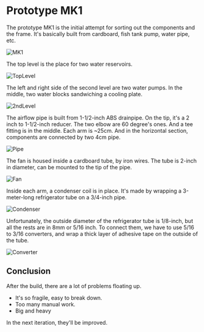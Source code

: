 # Prototype MK1

The prototype MK1 is the initial attempt for sorting out the components and the frame. It's basically built from cardboard, fish tank pump, water pipe, etc.

![MK1](Img/MK1/PrototypeMK1.jpg)

The top level is the place for two water reservoirs.

![TopLevel](Img/MK1/Reservoirs.jpg)

The left and right side of the second level are two water pumps. In the middle, two water blocks sandwiching a cooling plate.

![2ndLevel](Img/MK1/PumpAndCooling.jpg)

The airflow pipe is built from 1-1/2-inch ABS drainpipe. On the tip, it's a 2 inch to 1-1/2-inch reducer. The two elbow are 60 degree's ones. And a tee fitting is in the middle. Each arm is ~25cm. And in the horizontal section, components are connected by two 4cm pipe.

![Pipe](Img/MK1/Pipe.jpg)

The fan is housed inside a cardboard tube, by iron wires. The tube is 2-inch in diameter, can be mounted to the tip of the pipe.

![Fan](Img/MK1/Fan.jpg)

Inside each arm, a condenser coil is in place. It's made by wrapping a 3-meter-long refrigerator tube on a 3/4-inch pipe.

![Condenser](Img/MK1/Condenser.jpg)

Unfortunately, the outside diameter of the refrigerator tube is 1/8-inch, but all the rests are in 8mm or 5/16 inch. To connect them, we have to use 5/16 to 3/16 converters, and wrap a thick layer of adhesive tape on the outside of the tube.

![Converter](Img/MK1/Converter.jpg)

## Conclusion

After the build, there are a lot of problems floating up.

* It's so fragile, easy to break down.
* Too many manual work.
* Big and heavy

In the next iteration, they'll be improved.
